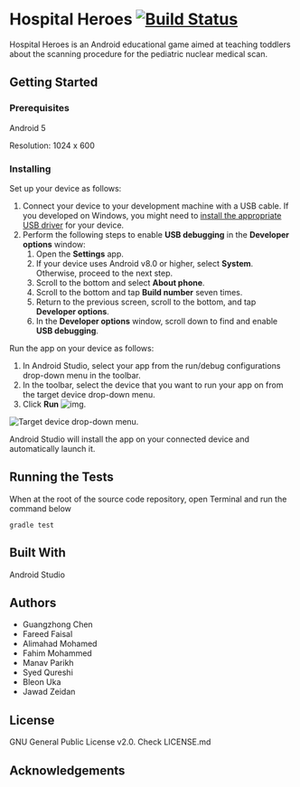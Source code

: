 # Hospital Heroes [![Build Status](https://travis-ci.com/mohammedf2606/Hospital-Heroes.svg?token=kRVvDyzqzVuq179Z3mxV&branch=master)](https://travis-ci.com/mohammedf2606/Hospital-Heroes)

Hospital Heroes is an Android educational game aimed at teaching toddlers about the scanning procedure for the pediatric nuclear medical scan. 

## Getting Started

### Prerequisites

Android 5

Resolution: 1024 x 600

### Installing

Set up your device as follows:

1. Connect your device to your development machine with a USB cable. If you developed on Windows, you might need to [install the appropriate USB driver](https://developer.android.com/studio/run/oem-usb) for your device.
2. Perform the following steps to enable **USB debugging** in the **Developer** **options** window:
    1. Open the **Settings** app.
    2. If your device uses Android v8.0 or higher, select **System**. Otherwise, proceed to the next step.
    3. Scroll to the bottom and select **About phone**.
    4. Scroll to the bottom and tap **Build number** seven times.
    5. Return to the previous screen, scroll to the bottom, and tap **Developer options**.
    6. In the **Developer options** window, scroll down to find and enable **USB debugging**.

Run the app on your device as follows:

1. In Android Studio, select your app from the run/debug configurations drop-down menu in the toolbar.
2. In the toolbar, select the device that you want to run your app on from the target device drop-down menu.
3. Click **Run** ![img](https://developer.android.com/studio/images/buttons/toolbar-run.png).

![Target device drop-down menu.](https://developer.android.com/studio/images/run/deploy-run-app.png)

Android Studio will install the app on your connected device and automatically launch it. 

## Running the Tests

When at the root of the source code repository, open Terminal and run the command below

`gradle test` 

## Built With

Android Studio

## Authors

- Guangzhong Chen
- Fareed Faisal
- Alimahad Mohamed
- Fahim Mohammed
- Manav Parikh
- Syed Qureshi
- Bleon Uka
- Jawad Zeidan

## License

GNU General Public License v2.0. Check LICENSE.md

## Acknowledgements

